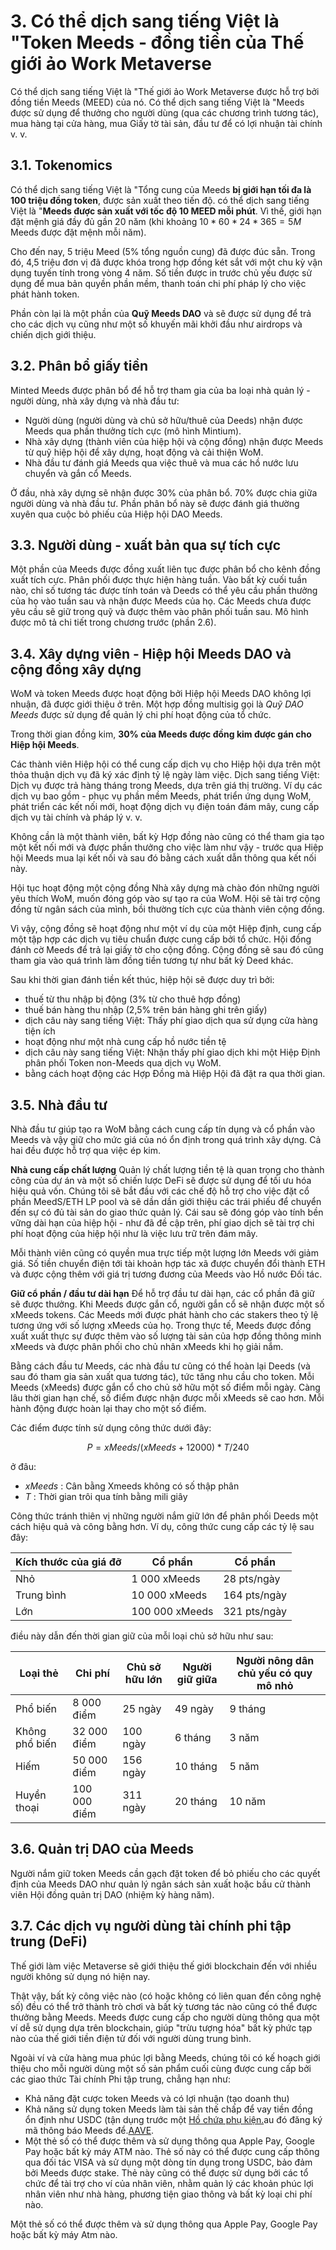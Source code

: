 # 3. Có thể dịch sang tiếng Việt là "Token Meeds - đồng tiền của Thế giới ảo Work Metaverse

Có thể dịch sang tiếng Việt là "Thế giới ảo Work Metaverse được hỗ trợ bởi đồng tiền Meeds (MEED) của nó. Có thể dịch sang tiếng Việt là "Meeds được sử dụng để thưởng cho người dùng (qua các chương trình tương tác), mua hàng tại cửa hàng, mua Giấy tờ tài sản, đầu tư để có lợi nhuận tài chính v. v.

## 3.1. Tokenomics

Có thể dịch sang tiếng Việt là "Tổng cung của Meeds **bị giới hạn tối đa là 100 triệu đồng token**, được sản xuất theo tiến độ. có thể dịch sang tiếng Việt là "**Meeds được sản xuất với tốc độ 10 MEED mỗi phút**. Vì thế, giới hạn đặt mệnh giá đầy đủ gần 20 năm (khi khoảng $10*60*24*365 = 5M$ Meeds được đặt mệnh mỗi năm).

Cho đến nay, 5 triệu Meed (5% tổng nguồn cung) đã được đúc sẵn. Trong đó, 4,5 triệu đơn vị đã được khóa trong hợp đồng két sắt với một chu kỳ vận dụng tuyến tính trong vòng 4 năm. Số tiền được in trước chủ yếu được sử dụng để mua bản quyền phần mềm, thanh toán chi phí pháp lý cho việc phát hành token.

Phần còn lại là một phần của __Quỹ Meeds DAO__ và sẽ được sử dụng để trả cho các dịch vụ cũng như một số khuyến mãi khởi đầu như airdrops và chiến dịch giới thiệu.


## 3.2. Phân bổ giấy tiền

Minted Meeds được phân bổ để hỗ trợ tham gia của ba loại nhà quản lý - người dùng, nhà xây dựng và nhà đầu tư:

- Người dùng (người dùng và chủ sở hữu/thuê của Deeds) nhận được Meeds qua phần thưởng tích cực (mô hình Mintium).
- Nhà xây dựng (thành viên của hiệp hội và cộng đồng) nhận được Meeds từ quỹ hiệp hội để xây dựng, hoạt động và cải thiện WoM.
- Nhà đầu tư đánh giá Meeds qua việc thuê và mua các hồ nước lưu chuyển và gắn cổ Meeds.

Ở đầu, nhà xây dựng sẽ nhận được 30% của phân bổ. 70% được chia giữa người dùng và nhà đầu tư. Phần phân bổ này sẽ được đánh giá thường xuyên qua cuộc bỏ phiếu của Hiệp hội DAO Meeds.

## 3.3. Người dùng - xuất bản qua sự tích cực

Một phần của Meeds được đồng xuất liên tục được phân bổ cho kênh đồng xuất tích cực. Phân phối được thực hiện hàng tuần. Vào bất kỳ cuối tuần nào, chỉ số tương tác được tính toán và Deeds có thể yêu cầu phần thưởng của họ vào tuần sau và nhận được Meeds của họ. Các Meeds chưa được yêu cầu sẽ giữ trong quỹ và được thêm vào phân phối tuần sau. Mô hình được mô tả chi tiết trong chương trước (phần 2.6).

## 3.4. Xây dựng viên - Hiệp hội Meeds DAO và cộng đồng xây dựng

WoM và token Meeds được hoạt động bởi Hiệp hội Meeds DAO không lợi nhuận, đã được giới thiệu ở trên. Một hợp đồng multisig gọi là _Quỹ DAO Meeds_ được sử dụng để quản lý chi phí hoạt động của tổ chức.

Trong thời gian đồng kim, **30% của Meeds được đồng kim được gán cho Hiệp hội Meeds**.

Các thành viên Hiệp hội có thể cung cấp dịch vụ cho Hiệp hội dựa trên một thỏa thuận dịch vụ đã ký xác định tỷ lệ ngày làm việc. Dịch sang tiếng Việt: Dịch vụ được trả hàng tháng trong Meeds, dựa trên giá thị trường. Ví dụ các dịch vụ bao gồm - phục vụ phần mềm Meeds, phát triển ứng dụng WoM, phát triển các kết nối mới, hoạt động dịch vụ điện toán đám mây, cung cấp dịch vụ tài chính và pháp lý v. v.

Không cần là một thành viên, bất kỳ Hợp đồng nào cũng có thể tham gia tạo một kết nối mới và được phần thưởng cho việc làm như vậy - trước qua Hiệp hội Meeds mua lại kết nối và sau đó bằng cách xuất dẫn thông qua kết nối này.

Hội tục hoạt động một cộng đồng Nhà xây dựng mà chào đón những người yêu thích WoM, muốn đóng góp vào sự tạo ra của WoM. Hội sẽ tài trợ cộng đồng từ ngân sách của mình, bồi thường tích cực của thành viên cộng đồng.

Vì vậy, cộng đồng sẽ hoạt động như một ví dụ của một Hiệp định, cung cấp một tập hợp các dịch vụ tiêu chuẩn được cung cấp bởi tổ chức. Hội đồng đánh cờ Meeds để trả lại giấy tờ cho cộng đồng. Cộng đồng sẽ sau đó cũng tham gia vào quá trình làm đồng tiền tương tự như bất kỳ Deed khác.

Sau khi thời gian đánh tiền kết thúc, hiệp hội sẽ được duy trì bởi:

- thuế từ thu nhập bị động (3% từ cho thuê hợp đồng)
- thuế bán hàng thu nhập (2,5% trên bán hàng ghi trên giấy)
- dịch câu này sang tiếng Việt: Thấy phí giao dịch qua sử dụng cửa hàng tiện ích
- hoạt động như một nhà cung cấp hồ nước tiền tệ
- dịch câu này sang tiếng Việt: Nhận thấy phí giao dịch khi một Hiệp Định phân phối Token non-Meeds qua dịch vụ WoM.
- bằng cách hoạt động các Hợp Đồng mà Hiệp Hội đã đặt ra qua thời gian.


## 3.5. Nhà đầu tư

Nhà đầu tư giúp tạo ra WoM bằng cách cung cấp tín dụng và cổ phần vào Meeds và vậy giữ cho mức giá của nó ổn định trong quá trình xây dựng. Cả hai đều được hỗ trợ qua việc ép kim.

**Nhà cung cấp chất lượng** Quản lý chất lượng tiền tệ là quan trọng cho thành công của dự án và một số chiến lược DeFi sẽ được sử dụng để tối ưu hóa hiệu quả vốn. Chúng tôi sẽ bắt đầu với các chế độ hỗ trợ cho việc đặt cổ phần MeedS/ETH LP pool và sẽ dần dần giới thiệu các trái phiếu để chuyển đến sự có đủ tài sản do giao thức quản lý. Cái sau sẽ đóng góp vào tính bền vững dài hạn của hiệp hội - như đã đề cập trên, phí giao dịch sẽ tài trợ chi phí hoạt động của hiệp hội như là việc lưu trữ trên đám mây.

Mỗi thành viên cũng có quyền mua trực tiếp một lượng lớn Meeds với giảm giá. Số tiền chuyển điện tới tài khoản hợp tác xã được chuyển đổi thành ETH và được cộng thêm với giá trị tương đương của Meeds vào Hồ nước Đối tác.

**Giữ cổ phần / đầu tư dài hạn** Để hỗ trợ đầu tư dài hạn, các cổ phần đã giữ sẽ được thưởng. Khi Meeds được gắn cổ, người gắn cổ sẽ nhận được một số xMeeds tokens. Các Meeds mới được phát hành cho các stakers theo tỷ lệ tương ứng với số lượng xMeeds của họ. Trong thực tế, Meeds được đồng xuất xuất thực sự được thêm vào số lượng tài sản của hợp đồng thông minh xMeeds và được phân phối cho chủ nhân xMeeds khi họ giải nắm.

Bằng cách đầu tư Meeds, các nhà đầu tư cũng có thể hoàn lại Deeds (và sau đó tham gia sản xuất qua tương tác), tức tăng nhu cầu cho token. Mỗi Meeds (xMeeds) được gắn cổ cho chủ sở hữu một số điểm mỗi ngày. Càng lâu thời gian hạn chế, số điểm được nhận được mỗi xMeeds sẽ cao hơn. Mỗi hành động được hoàn lại thay cho một số điểm.

Các điểm được tính sử dụng công thức dưới đây:

 $$ P = xMeeds / (xMeeds + 12000) * T / 240 $$

 ở đâu:

- $xMeeds$ : Cân bằng Xmeeds không có số thập phân
- $T$ : Thời gian trôi qua tính bằng mili giây

Công thức tránh thiên vị những người nắm giữ lớn để phân phối Deeds một cách hiệu quả và công bằng hơn. Ví dụ, công thức cung cấp các tỷ lệ sau đây:

| **Kích thước của giá đỡ** | **Cổ phần**    | **Cổ phần**  |
| ------------------------- | -------------- | ------------ |
| Nhỏ                       | 1 000 xMeeds   | 28 pts/ngày  |
| Trung bình                | 10 000 xMeeds  | 164 pts/ngày |
| Lớn                       | 100 000 xMeeds | 321 pts/ngày |


điều này dẫn đến thời gian giữ của mỗi loại chủ sở hữu như sau:

| **Loại thẻ**   | **Chi phí**  | **Chủ sở hữu lớn** | **Người giữ giữa** | **Người nông dân chủ yếu có quy mô nhỏ** |
| -------------- | ------------ | ------------------ | ------------------ | ---------------------------------------- |
| Phổ biến       | 8 000 điểm   | 25 ngày            | 49 ngày            | 9 tháng                                  |
| Không phổ biến | 32 000 điểm  | 100 ngày           | 6 tháng            | 3 năm                                    |
| Hiếm           | 50 000 điểm  | 156 ngày           | 10 tháng           | 5 năm                                    |
| Huyền thoại    | 100 000 điểm | 311 ngày           | 20 tháng           | 10 năm                                   |

## 3.6. Quản trị DAO của Meeds

Người nắm giữ token Meeds cần gạch đặt token để bỏ phiếu cho các quyết định của Meeds DAO như quản lý ngân sách sản xuất hoặc bầu cử thành viên Hội đồng quản trị DAO (nhiệm kỳ hàng năm).

## 3.7. Các dịch vụ người dùng tài chính phi tập trung (DeFi)

Thế giới làm việc Metaverse sẽ giới thiệu thế giới blockchain đến với nhiều người không sử dụng nó hiện nay.

Thật vậy, bất kỳ công việc nào (có hoặc không có liên quan đến công nghệ số) đều có thể trở thành trò chơi và bất kỳ tương tác nào cũng có thể được thưởng bằng Meeds. Meeds được cung cấp cho người dùng thông qua một ví dễ sử dụng dựa trên blockchain, giúp "trừu tượng hóa" bất kỳ phức tạp nào của thế giới tiền điện tử đối với người dùng trung bình.

Ngoài ví và cửa hàng mua phúc lợi bằng Meeds, chúng tôi có kế hoạch giới thiệu cho mỗi người dùng một số sản phẩm cuối cùng được cung cấp bởi các giao thức Tài chính Phi tập trung, chẳng hạn như:

- Khả năng đặt cược token Meeds và có lợi nhuận (tạo doanh thu)
- Khả năng sử dụng token Meeds làm tài sản thế chấp để vay tiền đồng ổn định như USDC (tận dụng trước một [Hồ chứa phụ kiện.](https://app.rari.capital/fuse)au đó đăng ký mã thông báo Meeds để.[AAVE](https://aave.com/).
- Một thẻ số có thể được thêm và sử dụng thông qua Apple Pay, Google Pay hoặc bất kỳ máy ATM nào. Thẻ số này có thể được cung cấp thông qua đối tác VISA và sử dụng một dòng tín dụng trong USDC, bảo đảm bởi Meeds được stake. Thẻ này cũng có thể được sử dụng bởi các tổ chức để tài trợ cho ví của nhân viên, nhằm quản lý các khoản phúc lợi nhân viên như nhà hàng, phương tiện giao thông và bất kỳ loại chi phí nào.

Một thẻ số có thể được thêm và sử dụng thông qua Apple Pay, Google Pay hoặc bất kỳ máy Atm nào.

 
